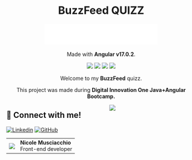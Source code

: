 <h1 align="center">
  <b>BuzzFeed QUIZZ</b>
</h1>
<div align="center">
<img width="300px" src="src/assets/imgs/logo.png">
<p>Made with <b>Angular v17.0.2</b>.</p>
</div>



<div align="center">
<img src="https://img.shields.io/badge/HTML-239120?style=for-the-badge&logo=html5&logoColor=white">
<img src="https://img.shields.io/badge/CSS-239120?&style=for-the-badge&logo=css3&logoColor=white">
<img src="https://img.shields.io/badge/TypeScript-007ACC?style=for-the-badge&logo=typescript&logoColor=white">
<img src="	https://img.shields.io/badge/Angular-DD0031?style=for-the-badge&logo=angular&logoColor=white">
<p></p>
</div>
<p align="center" >
Welcome to my <b>BuzzFeed</b> quizz.</p>
<p align="center">This project was made during <b>Digital Innovation One Java+Angular Bootcamp.</b>
</p>
<div align="center">
<img width="230px" align="right" src="https://static.vecteezy.com/system/resources/previews/023/363/877/original/orange-cat-feline-domestic-pet-animal-portrait-cute-png.png">
</div>

## 🔗 Connect with me!
[![Linkedin](https://img.shields.io/badge/LinkedIn-0077B5?style=for-the-badge&logo=linkedin&logoColor=white)](https://www.linkedin.com/in/nicole-musciacchio/) 
[![GitHub](https://img.shields.io/badge/GitHub-000?style=for-the-badge&logo=github&logoColor=30A3DC)](https://github.com/htpnia/)
<br>
<table>
  <tr>
    <td>
      <img width="80px" align="center" src="https://avatars.githubusercontent.com/htpnia"/>
    </td>
    <td align="left">
      <div>
        <b>Nicole Musciacchio</b>
      </div>
      Front-end developer
      <br>
    </td>
  </tr>
</table>
